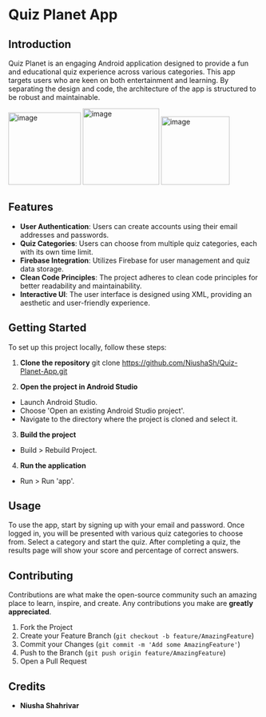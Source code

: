 # Quiz Planet App

## Introduction
Quiz Planet is an engaging Android application designed to provide a fun and educational quiz experience across various categories. This app targets users who are keen on both entertainment and learning. By separating the design and code, the architecture of the app is structured to be robust and maintainable.

<img width="145" alt="image" src="https://github.com/NiushaSh/Quiz-Planet-App/assets/166985686/eddad993-8ccf-4ecf-8a58-a705a61f08ab">
<img width="153" alt="image" src="https://github.com/NiushaSh/Quiz-Planet-App/assets/166985686/c443d729-80f8-4809-91c4-12c91ab669a2">
<img width="137" alt="image" src="https://github.com/NiushaSh/Quiz-Planet-App/assets/166985686/053d205f-344f-4b95-9298-6574e63600c9">




## Features
- **User Authentication**: Users can create accounts using their email addresses and passwords.
- **Quiz Categories**: Users can choose from multiple quiz categories, each with its own time limit.
- **Firebase Integration**: Utilizes Firebase for user management and quiz data storage.
- **Clean Code Principles**: The project adheres to clean code principles for better readability and maintainability.
- **Interactive UI**: The user interface is designed using XML, providing an aesthetic and user-friendly experience.

## Getting Started
To set up this project locally, follow these steps:

1. **Clone the repository**
git clone https://github.com/NiushaSh/Quiz-Planet-App.git

3. **Open the project in Android Studio**
- Launch Android Studio.
- Choose 'Open an existing Android Studio project'.
- Navigate to the directory where the project is cloned and select it.

3. **Build the project**
- Build > Rebuild Project.

4. **Run the application**
- Run > Run 'app'.

## Usage
To use the app, start by signing up with your email and password. Once logged in, you will be presented with various quiz categories to choose from. Select a category and start the quiz. After completing a quiz, the results page will show your score and percentage of correct answers.

## Contributing
Contributions are what make the open-source community such an amazing place to learn, inspire, and create. Any contributions you make are **greatly appreciated**.

1. Fork the Project
2. Create your Feature Branch (`git checkout -b feature/AmazingFeature`)
3. Commit your Changes (`git commit -m 'Add some AmazingFeature'`)
4. Push to the Branch (`git push origin feature/AmazingFeature`)
5. Open a Pull Request

## Credits
- **Niusha Shahrivar**

